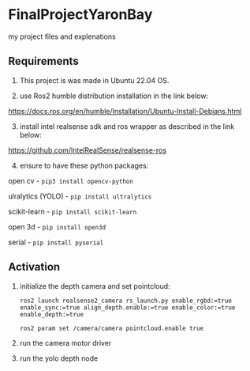 # FinalProjectYaronBay

my project files and explenations

## Requirements


1. This project is was made in Ubuntu 22.04 OS.

2. use Ros2 humble distribution installation in the link below:

https://docs.ros.org/en/humble/Installation/Ubuntu-Install-Debians.html

3. install intel realsense sdk and ros wrapper as described in the link below:

https://github.com/IntelRealSense/realsense-ros


4. ensure to have these python packages:

open cv - `pip3 install opencv-python`

ulralytics (YOLO) - `pip install ultralytics`

scikit-learn - `pip install scikit-learn`

open 3d - `pip install open3d `

serial - `pip install pyserial`



## Activation


1. initialize the depth camera and set pointcloud:
    ```
    ros2 launch realsense2_camera rs_launch.py enable_rgbd:=true enable_sync:=true align_depth.enable:=true enable_color:=true enable_depth:=true 
    
    ros2 param set /camera/camera pointcloud.enable true
    ```


2. run the camera motor driver

3. run the yolo depth node

